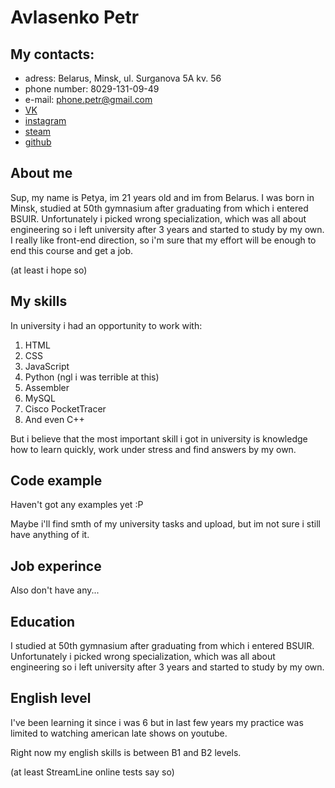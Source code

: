 # **Avlasenko Petr**

## **My contacts:**

* adress: Belarus, Minsk, ul. Surganova 5A kv. 56
* phone number: 8029-131-09-49
* e-mail: phone.petr@gmail.com
* [VK](https://vk.com/avlasenkopetr)
* [instagram](https://www.instagram.com/avlasenko_petr/)
* [steam](https://steamcommunity.com/id/diinah/)
* [github](https://github.com/AvlasenkoPetr)

## **About me**

Sup, my name is Petya, im 21 years old and im from Belarus. I was born in Minsk, studied at 50th gymnasium after graduating from which i entered BSUIR. Unfortunately i picked wrong specialization, which was all about engineering so i left university after 3 years and started to study by my own. I really like front-end direction, so i'm sure that my effort will be enough to end this course and get a job. 

(at least i hope so)

## **My skills**

In university i had an opportunity to work with:
1. HTML
1. CSS
2. JavaScript
3. Python (ngl i was terrible at this)
4. Assembler
2. MySQL
3. Cisco PocketTracer
3. And even C++

But i believe that the most important skill i got in university is knowledge how to learn quickly, work under stress and find answers by my own.


## **Code example**

Haven't got any examples yet :P 

Maybe i'll find smth of my university tasks and upload, but im not sure i still have anything of it.

## **Job experince**

Also don't have any...

## **Education**

I studied at 50th gymnasium after graduating from which i entered BSUIR. Unfortunately i picked wrong specialization, which was all about engineering so i left university after 3 years and started to study by my own.

## **English level**

I've been learning it since i was 6 but in last few years my practice was limited to watching american late shows on youtube.

Right now my english skills is between B1 and B2 levels.

(at least StreamLine online tests say so)
